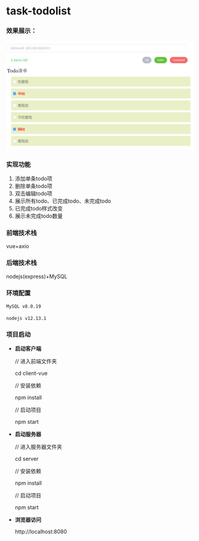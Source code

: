 # task-todolist

### 效果展示：
![image](https://github.com/ConanZZ/task-todolist/blob/master/img/%E6%95%88%E6%9E%9C.PNG)
### 实现功能
1. 添加单条todo项
2. 删除单条todo项
3. 双击编辑todo项
4. 展示所有todo、已完成todo、未完成todo
5. 已完成todo样式改变
6. 展示未完成todo数量
### 前端技术栈
vue+axio
### 后端技术栈
nodejs(express)+MySQL
### 环境配置

    MySQL v8.0.19
    
    nodejs v12.13.1
    
### 项目启动
- **启动客户端**

    // 进入前端文件夹
    
    cd client-vue 
    
    // 安装依赖
    
    npm install
    
    // 启动项目
    
    npm start
    
- **启动服务器**

    // 进入服务器文件夹
    
    cd server
    
    // 安装依赖
    
    npm install
    
    // 启动项目
    
    npm start
    
- **浏览器访问**
 
    http://localhost:8080
